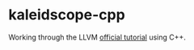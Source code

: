 # kaleidscope-cpp

Working through the LLVM [official tutorial](https://llvm.org/docs/tutorial/index.html) using C++.